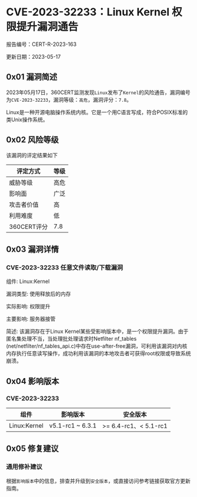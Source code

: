 # CVE-2023-32233：Linux Kernel 权限提升漏洞通告

报告编号：CERT-R-2023-163

更新日期：2023-05-17

## 0x01  漏洞简述

2023年05月17日，360CERT监测发现`Linux`发布了`Kernel`的风险通告，漏洞编号为`CVE-2023-32233`，漏洞等级：`高危`，漏洞评分：`7.8`。

Linux是一种开源电脑操作系统内核。它是一个用C语言写成，符合POSIX标准的类Unix操作系统。

## 0x02  风险等级

该漏洞的评定结果如下

| 评定方式    | 等级 |
| ----------- | ---- |
| 威胁等级    | 高危 |
| 影响面      | 广泛 |
| 攻击者价值  | 高   |
| 利用难度    | 低   |
| 360CERT评分 | 7.8  |

## 0x03  漏洞详情

### CVE-2023-32233 任意文件读取/下载漏洞

组件: Linux:Kernel

漏洞类型: 使用释放后的内存

实际影响: 权限提升

主要影响: 服务器接管

简述: 该漏洞存在于Linux Kernel某些受影响版本中，是一个权限提升漏洞。由于匿名集处理不当，当处理批处理请求时Netfilter nf_tables (net/netfilter/nf_tables_api.c)中存在use-after-free漏洞，可利用该漏洞对内核内存执行任意读写操作，成功利用该漏洞的本地攻击者可获得root权限或导致系统崩溃。

## 0x04  影响版本

### CVE-2023-32233

| 组件         | 影响版本         | 安全版本              |
| ------------ | ---------------- | --------------------- |
| Linux:Kernel | v5.1-rc1 ~ 6.3.1 | >= 6.4-rc1、< 5.1-rc1 |

## 0x05  修复建议

### 通用修补建议

根据`影响版本`中的信息，排查并升级到`安全版本`，或直接访问参考链接获取官方更新指南。